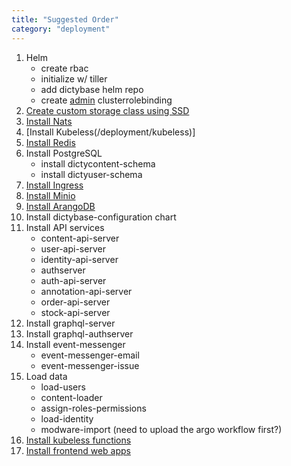 ```yaml
---
title: "Suggested Order"
category: "deployment"
---
```


1. Helm
   - create rbac
   - initialize w/ tiller
   - add dictybase helm repo
   - create [admin](/deployment/admin) clusterrolebinding
2. [Create custom storage class using SSD](/deployment/storageclass)
3. [Install Nats](/deployment/nats)
4. [Install Kubeless(/deployment/kubeless)]
5. [Install Redis](/deployment/redis)
6. Install PostgreSQL
   - install dictycontent-schema
   - install dictyuser-schema
7. [Install Ingress](/deployment/ingress)
8. [Install Minio](/deployment/minio)
9. [Install ArangoDB](/deployment/arangodb)
10. Install dictybase-configuration chart
11. Install API services
    - content-api-server
    - user-api-server
    - identity-api-server
    - authserver
    - auth-api-server
    - annotation-api-server
    - order-api-server
    - stock-api-server
12. Install graphql-server
13. Install graphql-authserver
14. Install event-messenger
    - event-messenger-email
    - event-messenger-issue
15. Load data
    - load-users
    - content-loader
    - assign-roles-permissions
    - load-identity
    - modware-import (need to upload the argo workflow first?)
16. [Install kubeless functions](/deployment/kubeless)
17. [Install frontend web apps](/deployment/frontend)

